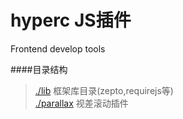 hyperc JS插件
======
Frontend develop tools

####目录结构   
>[./lib](https://github.com/cyclegtx/hyperc/tree/master/static/js)  框架库目录(zepto,requirejs等)  
>[./parallax](https://github.com/cyclegtx/hyperc/tree/master/static/js/parallax)  视差滚动插件  


